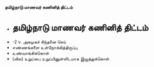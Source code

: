 **தமிழ்நாடு மாணவர் கணினித் திட்டம்**
- # தமிழ்நாடு மாணவர் கணினித் திட்டம்
- -2 v. அகமுகச் சிந்தனை செய்
- எண்ணங்களை உள்நோக்கித்திருப்பு
- உண்வாங்கிக்கொள்
- (வில) உறுப்பை உறுப்பினுள்ளிடமாக இழுத்துக்கொள்.

